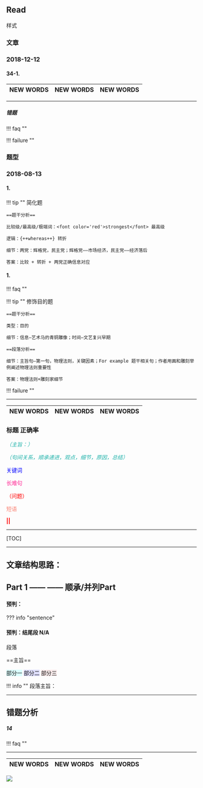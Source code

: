 ## Read

样式

### 文章

### 2018-12-12

#### 34-1.

NEW WORDS |  NEW WORDS |  NEW WORDS
------------ | -------------  | -------------


----

##### 错题

!!! faq ""

!!! failure ""


### 题型

### 2018-08-13

#### 1.

!!! tip "" 简化题

    ==题干分析==
    
    比较级/最高级/极端词：<font color='red'>strongest</font> 最高级
    
    逻辑：{++whereas++} 转折
       
    细节：两党：辉格党，民主党；辉格党——市场经济，民主党——经济落后
    
    答案：比较 + 转折 + 两党正确信息对应
    
#### 1.

!!! faq ""
    
!!! tip "" 修饰目的题

    ==题干分析==
    
    类型：目的
       
    细节：信息—艺术马的青铜雕像；时间—文艺复兴早期
    
    ==段落分析==
    
    细节：主旨句—第一句，物理法则，关键因素；For example 题干相关句；作者用画和雕刻举例阐述物理法则重要性
    
    答案：物理法则+雕刻家细节
    
!!! failure ""
    
----

NEW WORDS |  NEW WORDS |  NEW WORDS
------------ | -------------  | -------------


<h3>标题 正确率</h3>

<font color='LightSeaGreen'>*（主旨：）*</font>

<font color='LightSeaGreen'>*（句间关系，顺承递进，观点，细节，原因，总结）*</font>

<font color='Blue'>关键词</font>

<font color='hotpink'>**长难句**</font>

<font color='red'>（问题）</font>

<font color='Salmon'>短语</font>

<font color='red'>**||**</font>

----

[TOC]

----

## 文章结构思路：
## Part 1 —— —— 顺承/并列Part 
#### 预判：

??? info "sentence"

#### 预判：结尾段 N/A

段落

==主旨==

<span style="background: #D9FFFF">部分一</span>
<span style="background: #DDDDFF">部分二</span>
<span style="background: #FFECEC">部分三</span>

!!! info ""
    段落主旨：
    
---

## 错题分析
##### 14

!!! faq ""

----
    
NEW WORDS |  NEW WORDS |  NEW WORDS
------------ | -------------  | -------------
    
    
![](../images/.png)